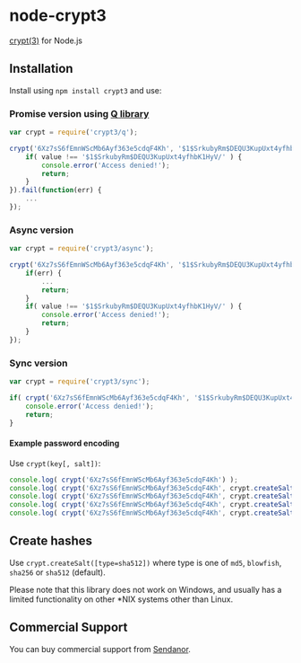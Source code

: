 node-crypt3
===========

[crypt3link]: https://en.wikipedia.org/wiki/Crypt_(C) "crypt() in C"

[crypt(3)][crypt3link] for Node.js

Installation
------------

Install using `npm install crypt3` and use:

### Promise version using [Q library](https://github.com/kriskowal/q)

```javascript
var crypt = require('crypt3/q');
```

```javascript
crypt('6Xz7sS6fEmnWScMb6Ayf363e5cdqF4Kh', '$1$SrkubyRm$DEQU3KupUxt4yfhbK1HyV/').then(function(value) {
	if( value !== '$1$SrkubyRm$DEQU3KupUxt4yfhbK1HyV/' ) {
		console.error('Access denied!');
		return;
	}
}).fail(function(err) {
	...
});
```

### Async version

```javascript
var crypt = require('crypt3/async');
```

```javascript
crypt('6Xz7sS6fEmnWScMb6Ayf363e5cdqF4Kh', '$1$SrkubyRm$DEQU3KupUxt4yfhbK1HyV/', function(err, value) {
	if(err) {
		...
		return;
	}
	if( value !== '$1$SrkubyRm$DEQU3KupUxt4yfhbK1HyV/' ) {
		console.error('Access denied!');
		return;
	}
});
```

### Sync version

```javascript
var crypt = require('crypt3/sync');
```

```javascript
if( crypt('6Xz7sS6fEmnWScMb6Ayf363e5cdqF4Kh', '$1$SrkubyRm$DEQU3KupUxt4yfhbK1HyV/') !== '$1$SrkubyRm$DEQU3KupUxt4yfhbK1HyV/' ) {
	console.error('Access denied!');
	return;
}
```

#### Example password encoding

Use `crypt(key[, salt])`:

```javascript
console.log( crypt('6Xz7sS6fEmnWScMb6Ayf363e5cdqF4Kh') );                                   // Salt generated automatically using default SHA512
console.log( crypt('6Xz7sS6fEmnWScMb6Ayf363e5cdqF4Kh', crypt.createSalt('md5') ) );         // MD5 salt
console.log( crypt('6Xz7sS6fEmnWScMb6Ayf363e5cdqF4Kh', crypt.createSalt('blowfish') ) );    // Blowfish salt (only some Linux distros)
console.log( crypt('6Xz7sS6fEmnWScMb6Ayf363e5cdqF4Kh', crypt.createSalt('sha256') ) );      // SHA-256, glibc2 only
console.log( crypt('6Xz7sS6fEmnWScMb6Ayf363e5cdqF4Kh', crypt.createSalt('sha512') ) );      // SHA-512, glibc2 only
```

Create hashes
-------------

Use `crypt.createSalt([type=sha512])` where type is one of `md5`, `blowfish`, `sha256` or `sha512` (default). 

Please note that this library does not work on Windows, and usually has a limited functionality on other *NIX systems other than Linux.

Commercial Support
------------------

You can buy commercial support from [Sendanor](http://sendanor.com/software).
